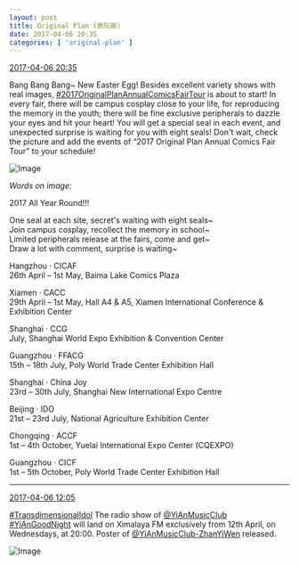 ```yaml
---
layout: post
title: Original Plan (原际画)
date: 2017-04-06 20:35
categories: [ 'original-plan' ]
---
```


<div class="weibo-info">
  <a href="http://weibo.com/5626539553/EDhSe8Yew">2017-04-06 20:35</a>
</div>

Bang Bang Bang~ New Easter Egg! Besides excellent variety shows with real images, [#2017OriginalPlanAnnualComicsFairTour](http://weibo.com/p/10080866fd4c572071bf6b4846c4889f6c6173) is about to start! In every fair, there will be campus cosplay close to your life, for reproducing the memory in the youth; there will be fine exclusive peripherals to dazzle your eyes and hit your heart! You will get a special seal in each event, and unexpected surprise is waiting for you with eight seals! Don't wait, check the picture and add the events of “2017 Original Plan Annual Comics Fair Tour” to your schedule!

<!-- more -->

![Image](http://wx3.sinaimg.cn/mw690/0068MnXXgy1fed8buq04pj31sn5gvhdz.jpg)

*Words on image:*

2017 All Year Round!!!

One seal at each site, secret's waiting with eight seals~  
Join campus cosplay, recollect the memory in school~  
Limited peripherals release at the fairs, come and get~  
Draw a lot with comment, surprise is waiting~

Hangzhou · CICAF  
26th April – 1st May, Baima Lake Comics Plaza

Xiamen · CACC  
29th April – 1st May, Hall A4 & A5, Xiamen International Conference & Exhibition Center

Shanghai · CCG  
July, Shanghai World Expo Exhibition & Convention Center

Guangzhou · FFACG  
15th – 18th July, Poly World Trade Center Exhibition Hall

Shanghai · China Joy  
23rd – 30th July, Shanghai New International Expo Centre

Beijing · IDO  
21st – 23rd July, National Agriculture Exhibition Center

Chongqing · ACCF  
1st – 4th October, Yuelai International Expo Center (CQEXPO)

Guangzhou · CICF  
1st – 5th October, Poly World Trade Center Exhibition Hall

---

<div class="weibo-info">
  <a href="http://weibo.com/5626539553/EDexy8dmi">2017-04-06 12:05</a>
</div>

[#TransdimensionalIdol](http://weibo.com/p/100808fab985aab0bfb2724bf4d29856cf6ee7) The radio show of [@YiAnMusicClub](http://weibo.com/u/6094546964) [#YiAnGoodNight](http://weibo.com/p/10080892b104a59bff303ca883e7931b5b916e) will land on Ximalaya FM exclusively from 12th April, on Wednesdays, at 20:00. Poster of [@YiAnMusicClub-ZhanYiWen](http://weibo.com/u/6108090526) released.

![Image](http://wx3.sinaimg.cn/mw690/0068MnXXly1fectvs45c4j31jk10xqv7.jpg)
